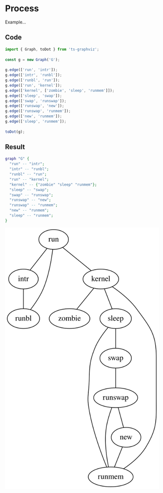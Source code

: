 <!-- THIS FILE IS GENERATED BY scripts/build.ts, DON'T EDIT -->
# Process

Example...

## Code

```ts
import { Graph, toDot } from 'ts-graphviz';

const g = new Graph('G');

g.edge(['run', 'intr']);
g.edge(['intr', 'runbl']);
g.edge(['runbl', 'run']);
g.edge(['run', 'kernel']);
g.edge(['kernel', ['zombie', 'sleep', 'runmem']]);
g.edge(['sleep', 'swap']);
g.edge(['swap', 'runswap']);
g.edge(['runswap', 'new']);
g.edge(['runswap', 'runmem']);
g.edge(['new', 'runmem']);
g.edge(['sleep', 'runmem']);

toDot(g);
```

## Result

```dot
graph "G" {
  "run" -- "intr";
  "intr" -- "runbl";
  "runbl" -- "run";
  "run" -- "kernel";
  "kernel" -- {"zombie" "sleep" "runmem"};
  "sleep" -- "swap";
  "swap" -- "runswap";
  "runswap" -- "new";
  "runswap" -- "runmem";
  "new" -- "runmem";
  "sleep" -- "runmem";
}
```

![result](./result.svg)
